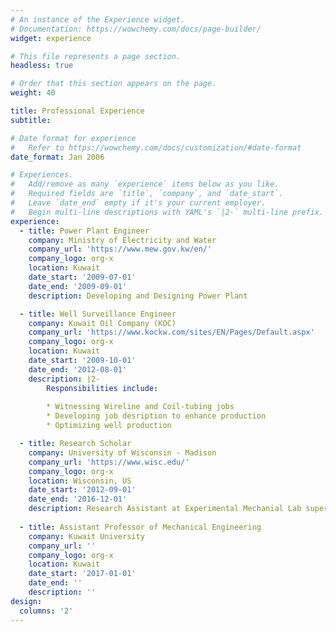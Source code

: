 ```yaml
---
# An instance of the Experience widget.
# Documentation: https://wowchemy.com/docs/page-builder/
widget: experience

# This file represents a page section.
headless: true

# Order that this section appears on the page.
weight: 40

title: Professional Experience
subtitle:

# Date format for experience
#   Refer to https://wowchemy.com/docs/customization/#date-format
date_format: Jan 2006

# Experiences.
#   Add/remove as many `experience` items below as you like.
#   Required fields are `title`, `company`, and `date_start`.
#   Leave `date_end` empty if it's your current employer.
#   Begin multi-line descriptions with YAML's `|2-` multi-line prefix.
experience:
  - title: Power Plant Engineer
    company: Ministry of Electricity and Water
    company_url: 'https://www.mew.gov.kw/en/'
    company_logo: org-x
    location: Kuwait
    date_start: '2009-07-01'
    date_end: '2009-09-01'
    description: Developing and Designing Power Plant

  - title: Well Surveillance Engineer
    company: Kuwait Oil Company (KOC)
    company_url: 'https://www.kockw.com/sites/EN/Pages/Default.aspx'
    company_logo: org-x
    location: Kuwait
    date_start: '2009-10-01'
    date_end: '2012-08-01'
    description: |2-
        Responsibilities include:
        
        * Witnessing Wireline and Coil-tubing jobs
        * Developing job desription to enhance production
        * Optimizing well production

  - title: Research Scholar
    company: University of Wisconsin - Madison
    company_url: 'https://www.wisc.edu/'
    company_logo: org-x
    location: Wisconsin, US
    date_start: '2012-09-01'
    date_end: '2016-12-01'
    description: Research Assistant at Experimental Mechanial Lab supervised by Prof. Robert Rowlands
    
  - title: Assistant Professor of Mechanical Engineering
    company: Kuwait University
    company_url: ''
    company_logo: org-x
    location: Kuwait
    date_start: '2017-01-01'
    date_end: ''
    description: ''
design:
  columns: '2'
---
```

